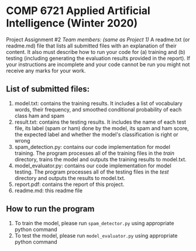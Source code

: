 # COMP 6721 Applied Artificial Intelligence (Winter 2020)
Project Assignment #2
*Team members: (same as Project 1)*
A readme.txt (or readme.md) file that lists all submitted files with an explanation of their
content. It also must describe how to run your code for (a) training and (b) testing (including
generating the evaluation results provided in the report). If your instructions are incomplete and
your code cannot be run you might not receive any marks for your work.

## List of submitted files:
1.  model.txt: contains the training results. It includes a list of vocabulary words, their frequency, and smoothed conditional probability of each class ham and spam
2.  result.txt: contains the testing results. It includes the name of each test file, its label (spam or ham) done by the model, its spam and ham score, the expected label and whether the model's classification is right or wrong
3.  spam_detection.py: contains our code implementation for model training. The program processes all of the training files in the *train* directory, trains the model and outputs the training results to model.txt.
4.  model_evaluator.py: contains our code implementation for model testing. The program processes all of the testing files in the *test* directory and outputs the results to model.txt.
5.  report.pdf: contains the report of this project.
6.  readme.md: this readme file

## How to run the program
1.  To train the model, please run `spam_detector.py` using appropriate python command  
2.  To test the model, please run `model_evaluator.py` using appropriate python command
